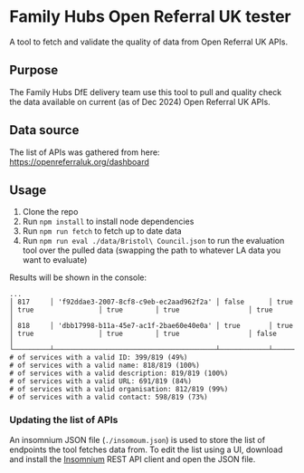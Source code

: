 # Family Hubs Open Referral UK tester

A tool to fetch and validate the quality of data from Open Referral UK APIs.

## Purpose

The Family Hubs DfE delivery team use this tool to pull and quality check the data available on current (as of Dec 2024) Open Referral UK APIs.

## Data source

The list of APIs was gathered from here: https://openreferraluk.org/dashboard

## Usage

1. Clone the repo
2. Run `npm install` to install node dependencies
3. Run `npm run fetch` to fetch up to date data
4. Run `npm run eval ./data/Bristol\ Council.json` to run the evaluation tool over the pulled data (swapping the path to whatever LA data you want to evaluate)

Results will be shown in the console:

```
...
│ 817     │ 'f92ddae3-2007-8cf8-c9eb-ec2aad962f2a' │ false      │ true         │ true                │ true        │ true                 │ true            │
│ 818     │ 'dbb17998-b11a-45e7-ac1f-2bae60e40e0a' │ true       │ true         │ true                │ true        │ true                 │ false           │
└─────────┴────────────────────────────────────────┴────────────┴──────────────┴─────────────────────┴─────────────┴──────────────────────┴─────────────────┘
# of services with a valid ID: 399/819 (49%)
# of services with a valid name: 818/819 (100%)
# of services with a valid description: 819/819 (100%)
# of services with a valid URL: 691/819 (84%)
# of services with a valid organisation: 812/819 (99%)
# of services with a valid contact: 598/819 (73%)
```

### Updating the list of APIs

An insomnium JSON file (`./insomoum.json`) is used to store the list of endpoints the tool fetches data from. To edit the list using a UI, download and install the [Insomnium](https://github.com/ArchGPT/insomnium) REST API client and open the JSON file.

